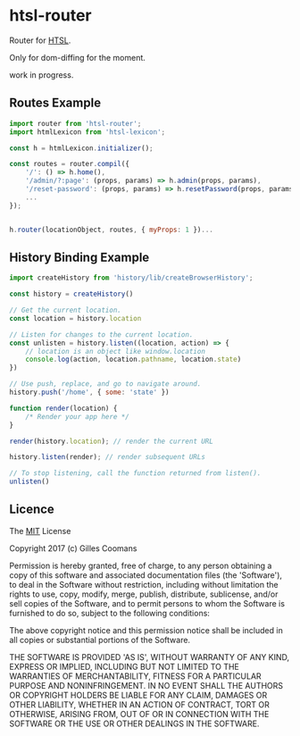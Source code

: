 # htsl-router

Router for [HTSL](https://github.com/nomocas/htsl-lexicon).

Only for dom-diffing for the moment.

work in progress.

## Routes Example


```javascript
import router from 'htsl-router';
import htmlLexicon from 'htsl-lexicon';

const h = htmlLexicon.initializer();

const routes = router.compil({
	'/': () => h.home(),
	'/admin/?:page': (props, params) => h.admin(props, params),
	'/reset-password': (props, params) => h.resetPassword(props, params),
	...
});


h.router(locationObject, routes, { myProps: 1 })...

```


## History Binding Example

```javascript
import createHistory from 'history/lib/createBrowserHistory';

const history = createHistory()

// Get the current location.
const location = history.location

// Listen for changes to the current location.
const unlisten = history.listen((location, action) => {
	// location is an object like window.location
	console.log(action, location.pathname, location.state)
})

// Use push, replace, and go to navigate around.
history.push('/home', { some: 'state' })

function render(location) {
	/* Render your app here */
}

render(history.location); // render the current URL

history.listen(render); // render subsequent URLs

// To stop listening, call the function returned from listen().
unlisten()
```

## Licence

The [MIT](http://opensource.org/licenses/MIT) License

Copyright 2017 (c) Gilles Coomans

Permission is hereby granted, free of charge, to any person obtaining a copy of this software and associated documentation files (the 'Software'), to deal in the Software without restriction, including without limitation the rights to use, copy, modify, merge, publish, distribute, sublicense, and/or sell copies of the Software, and to permit persons to whom the Software is furnished to do so, subject to the following conditions:

The above copyright notice and this permission notice shall be included in all copies or substantial portions of the Software.

THE SOFTWARE IS PROVIDED 'AS IS', WITHOUT WARRANTY OF ANY KIND, EXPRESS OR IMPLIED, INCLUDING BUT NOT LIMITED TO THE WARRANTIES OF MERCHANTABILITY, FITNESS FOR A PARTICULAR PURPOSE AND NONINFRINGEMENT. IN NO EVENT SHALL THE AUTHORS OR COPYRIGHT HOLDERS BE LIABLE FOR ANY CLAIM, DAMAGES OR OTHER LIABILITY, WHETHER IN AN ACTION OF CONTRACT, TORT OR OTHERWISE, ARISING FROM, OUT OF OR IN CONNECTION WITH THE SOFTWARE OR THE USE OR OTHER DEALINGS IN THE SOFTWARE.
